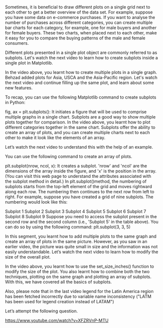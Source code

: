 Sometimes, it is beneficial to draw different plots on a single grid next to each other to get a better overview of the data set. For example, suppose you have some data on e-commerce purchases. If you want to analyse the number of purchases across different categories, you can create multiple bar charts for each category, for example, one for male buyers and another for female buyers. These two charts, when placed next to each other, make it easy for you to compare the buying patterns of the male and female consumers.

Different plots presented in a single plot object are commonly referred to as subplots. Let's watch the next video to learn how to create subplots inside a single plot in Matplotlib. 

In the video above, you learnt how to create multiple plots in a single graph. Behzad added plots for Asia, USCA and the Asia-Pacific region. Let's watch the next video and continue filling up the same plot, and learn about some new features.


To recap, you can use the following Matplotlib command to create subplots in Python:

fig, ax = plt.subplots(): It initiates a figure that will be used to comprise multiple graphs in a single chart.
Subplots are a good way to show multiple plots together for comparison. In the video above, you learnt how to plot different categories together in the same chart. Subplots offer the ability to create an array of plots, and you can create multiple charts next to each other to make it look like the elements of an array. 


Let’s watch the next video to understand this with the help of an example.

You can use the following command to create an array of plots.

plt.subplot(nrow, ncol, x): It creates a subplot. 'nrow' and 'ncol' are the dimensions of the array inside the figure, and 'x' is the position in the array.
(You can visit this web page to understand the attributes associated with the subplot method in detail.)
In plt.subplot()method, the numbering of subplots starts from the top-left element of the grid and moves rightward along each row. The numbering then continues to the next row from left to right. For example, suppose you have created a grid of nine subplots. The numbering would look like this:


Subplot 1	Subplot 2	Subplot 3
Subplot 4	Subplot 5	Subplot 6
Subplot 7	Subplot 8	Subplot 9
Suppose you need to access the subplot present in the second row and the second column (i.e., 'Subplot 5' in the table above). You can do so by using the following command:
plt.subplot(3, 3, 5)
 

In this segment, you learnt how to add multiple plots to the same graph and create an array of plots in the same picture. However, as you saw in an earlier video, the picture was quite small in size and the information was not easily understandable. Let’s watch the next video to learn how to modify the size of the overall plot. 



In the video above, you learnt how to use the set_size_inches() function to modify the size of the plot. You also learnt how to combine both the two techniques, plotting on the same graph and plotting an array of subplots. With this, we have covered all the basics of subplots.

 

Also, please note that in the last video legend for the Latin America region has been fetched incorrectly due to variable name inconsistency ("LATM has been used for legend creation instead of LATAM")

 

Let’s attempt the following question.






https://www.youtube.com/watch?v=XFZRVnP-MTU

